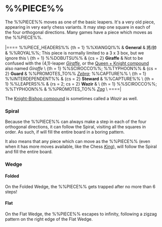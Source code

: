 # %%PIECE%%

The %%PIECE%% moves as one of the basic leapers. It's a very old piece,
appearing
in very early chess variants. It may step one square in each of the
four orthogonal directions. Many games have a piece which moves as
the %%PIECE%%.

|====
%%PIECE_HEADERS%%
  {th = 1}  %%XIANGQI%%
&           **General**  & &#x5C07;/&#x5E25;
&           %%ROYAL%%; This piece is normally limited to a 3 x 3 box,
            but we ignore this \\
  {th = 1}  %%DOBUTSU%%
& {cs = 2}  **Giraffe**
&           Not to be confused with the (4,1)-leaper [*Giraffe*](giraffe.html),
            or the [Queen + Knight compound](amazon.html?piece=giraffe) also
            named *Giraffe* \\
  {th = 1}  %%SCIROCCO%%; %%TYPHOON%%
& {cs = 2}  **Guard**
&           %%PROMOTES_TO%% [*Zebra*](zebra.html); %%CAPTURE%% \\
  {th = 1}  %%INTERDEPENDENT%%
& {cs = 2}  **Steward**
&           %%CAPTURE%% \\
  {th = 1}  %%LEAPERS%%
& {rs = 2; cs = 2}
            **Wazir**
&           \\
  {th = 1}  %%SCIROCCO%%; %%TYPHOON%%
&           %%PROMOTES_TO%% [*Zag*](modern_elephant.html?piece=zag) \\
====|

The [Knight-Bishop compound](archbishop.html) is sometimes called a
*Wazir* as well.

### Spiral

Because the %%PIECE%% can always make a step in each of the four orthogonal
directions, it can follow the Spiral, visiting all the squares in order.
As such, if will fill the entire board in a boring pattern.

It also means that any piece which can move as the %%PIECE%% (even when
it has more moves available, like the Chess [*King*](king.html)), will
follow the Spiral and fill the entire board.

### Wedge

#### Folded

On the Folded Wedge, the %%PIECE%% gets trapped after no more than 6 steps!

#### Flat

On the Flat Wedge, the %%PIECE%% escapes to infinity, following a zigzag
pattern on the right edge of the Flat Wedge.
